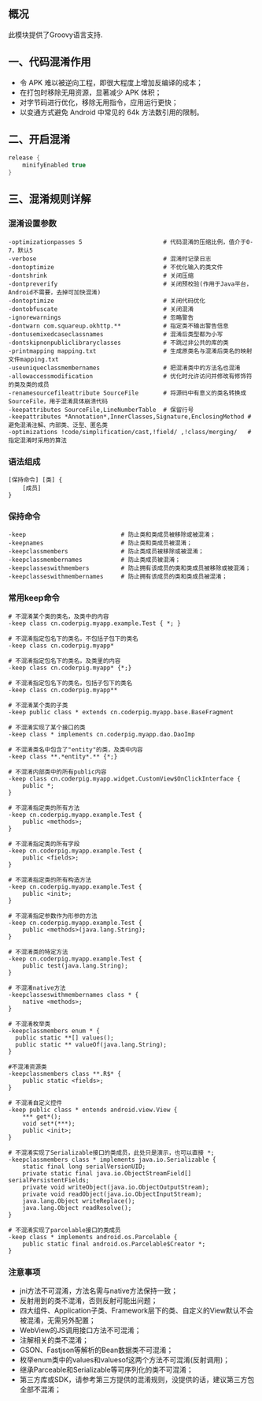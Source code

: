 ## 概况

此模块提供了Groovy语言支持.

## 一、代码混淆作用

+ 令 APK 难以被逆向工程，即很大程度上增加反编译的成本；
+ 在打包时移除无用资源，显著减少 APK 体积；
+ 对字节码进行优化，移除无用指令，应用运行更快；
+ 以变通方式避免 Android 中常见的 64k 方法数引用的限制。

## 二、开启混淆

```groovy
release {
    minifyEnabled true
}
```

## 三、混淆规则详解

### 混淆设置参数

```text
-optimizationpasses 5                       # 代码混淆的压缩比例，值介于0-7，默认5
-verbose                                    # 混淆时记录日志
-dontoptimize                               # 不优化输入的类文件
-dontshrink                                 # 关闭压缩
-dontpreverify                              # 关闭预校验(作用于Java平台，Android不需要，去掉可加快混淆)
-dontoptimize                               # 关闭代码优化
-dontobfuscate                              # 关闭混淆
-ignorewarnings                             # 忽略警告
-dontwarn com.squareup.okhttp.**            # 指定类不输出警告信息
-dontusemixedcaseclassnames                 # 混淆后类型都为小写
-dontskipnonpubliclibraryclasses            # 不跳过非公共的库的类
-printmapping mapping.txt                   # 生成原类名与混淆后类名的映射文件mapping.txt
-useuniqueclassmembernames                  # 把混淆类中的方法名也混淆
-allowaccessmodification                    # 优化时允许访问并修改有修饰符的类及类的成员
-renamesourcefileattribute SourceFile       # 将源码中有意义的类名转换成SourceFile，用于混淆具体崩溃代码
-keepattributes SourceFile,LineNumberTable  # 保留行号
-keepattributes *Annotation*,InnerClasses,Signature,EnclosingMethod # 避免混淆注解、内部类、泛型、匿名类
-optimizations !code/simplification/cast,!field/ ,!class/merging/   # 指定混淆时采用的算法
```

### 语法组成

```text
[保持命令] [类] {
    [成员] 
}
```

### 保持命令

```text
-keep                           # 防止类和类成员被移除或被混淆；
-keepnames                      # 防止类和类成员被混淆；
-keepclassmembers               # 防止类成员被移除或被混淆；
-keepclassmembernames           # 防止类成员被混淆；
-keepclasseswithmembers         # 防止拥有该成员的类和类成员被移除或被混淆；
-keepclasseswithmembernames     # 防止拥有该成员的类和类成员被混淆；
```

### 常用keep命令

```text
# 不混淆某个类的类名，及类中的内容
-keep class cn.coderpig.myapp.example.Test { *; }

# 不混淆指定包名下的类名，不包括子包下的类名
-keep class cn.coderpig.myapp*

# 不混淆指定包名下的类名，及类里的内容
-keep class cn.coderpig.myapp* {*;}

# 不混淆指定包名下的类名，包括子包下的类名
-keep class cn.coderpig.myapp**

# 不混淆某个类的子类
-keep public class * extends cn.coderpig.myapp.base.BaseFragment

# 不混淆实现了某个接口的类
-keep class * implements cn.coderpig.myapp.dao.DaoImp

# 不混淆类名中包含了"entity"的类，及类中内容
-keep class **.*entity*.** {*;}

# 不混淆内部类中的所有public内容
-keep class cn.coderpig.myapp.widget.CustomView$OnClickInterface {
    public *;
}

# 不混淆指定类的所有方法
-keep cn.coderpig.myapp.example.Test {
    public <methods>;
}

# 不混淆指定类的所有字段
-keep cn.coderpig.myapp.example.Test {
    public <fields>;
}

# 不混淆指定类的所有构造方法
-keep cn.coderpig.myapp.example.Test {
    public <init>;
}

# 不混淆指定参数作为形参的方法
-keep cn.coderpig.myapp.example.Test {
    public <methods>(java.lang.String);
}

# 不混淆类的特定方法
-keep cn.coderpig.myapp.example.Test {
    public test(java.lang.String);
}

# 不混淆native方法
-keepclasseswithmembernames class * {
    native <methods>;
}

# 不混淆枚举类
-keepclassmembers enum * {
  public static **[] values();
  public static ** valueOf(java.lang.String);
}

#不混淆资源类
-keepclassmembers class **.R$* {
    public static <fields>;
}

# 不混淆自定义控件
-keep public class * entends android.view.View {
    *** get*();
    void set*(***);
    public <init>;
}

# 不混淆实现了Serializable接口的类成员，此处只是演示，也可以直接 *;
-keepclassmembers class * implements java.io.Serializable {
    static final long serialVersionUID;
    private static final java.io.ObjectStreamField[] serialPersistentFields;
    private void writeObject(java.io.ObjectOutputStream);
    private void readObject(java.io.ObjectInputStream);
    java.lang.Object writeReplace();
    java.lang.Object readResolve();
}

# 不混淆实现了parcelable接口的类成员
-keep class * implements android.os.Parcelable {
    public static final android.os.Parcelable$Creator *;
}
```

### 注意事项

+ jni方法不可混淆，方法名需与native方法保持一致；
+ 反射用到的类不混淆，否则反射可能出问题；
+ 四大组件、Application子类、Framework层下的类、自定义的View默认不会被混淆，无需另外配置；
+ WebView的JS调用接口方法不可混淆；
+ 注解相关的类不混淆；
+ GSON、Fastjson等解析的Bean数据类不可混淆；
+ 枚举enum类中的values和valuesof这两个方法不可混淆(反射调用)；
+ 继承Parceable和Serializable等可序列化的类不可混淆；
+ 第三方库或SDK，请参考第三方提供的混淆规则，没提供的话，建议第三方包全部不混淆；